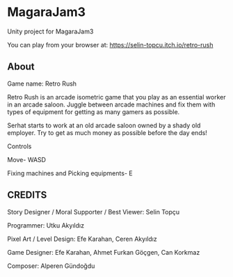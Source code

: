 # MagaraJam3
Unity project for MagaraJam3

You can play from your browser at: https://selin-topcu.itch.io/retro-rush

## About

Game name: Retro Rush

Retro Rush is an arcade isometric game that you play as an essential worker in an arcade saloon. Juggle between arcade machines and fix them with types of equipment for getting as many gamers as possible.

Serhat starts to work at an old arcade saloon owned by a shady old employer. Try to get as much money as possible before the day ends!

Controls

Move- WASD

Fixing machines and Picking equipments- E

## CREDITS

Story Designer / Moral Supporter / Best Viewer: Selin Topçu

Programmer: Utku Akyıldız

Pixel Art / Level Design: Efe Karahan, Ceren Akyıldız

Game Designer: Efe Karahan, Ahmet Furkan Göçgen, Can Korkmaz

Composer: Alperen Gündoğdu
